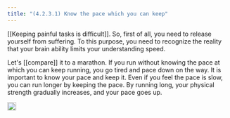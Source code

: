 ```yaml
---
title: "(4.2.3.1) Know the pace which you can keep"
---
```


[[Keeping painful tasks is difficult]]. So, first of all, you need to release yourself from suffering. To this purpose, you need to recognize the reality that your brain ability limits your understanding speed.

Let's [[compare]] it to a marathon. If you run without knowing the pace at which you can keep running, you go tired and pace down on the way. It is important to know your pace and keep it. Even if you feel the pace is slow, you can run longer by keeping the pace. By running long, your physical strength gradually increases, and your pace goes up.

<img src='https://scrapbox.io/api/pages/nishio/en/icon' alt='en.icon' height="19.5"/>
